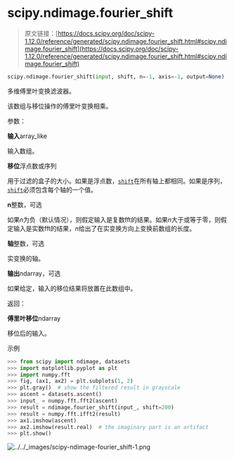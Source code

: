 # scipy.ndimage.fourier_shift

> 原文链接：[https://docs.scipy.org/doc/scipy-1.12.0/reference/generated/scipy.ndimage.fourier_shift.html#scipy.ndimage.fourier_shift](https://docs.scipy.org/doc/scipy-1.12.0/reference/generated/scipy.ndimage.fourier_shift.html#scipy.ndimage.fourier_shift)

```py
scipy.ndimage.fourier_shift(input, shift, n=-1, axis=-1, output=None)
```

多维傅里叶变换滤波器。

该数组与移位操作的傅里叶变换相乘。

参数：

**输入**array_like

输入数组。

**移位**浮点数或序列

用于过滤的盒子的大小。如果是浮点数，[`shift`](scipy.ndimage.shift.html#scipy.ndimage.shift "scipy.ndimage.shift")在所有轴上都相同。如果是序列，[`shift`](scipy.ndimage.shift.html#scipy.ndimage.shift "scipy.ndimage.shift")必须包含每个轴的一个值。

**n**整数，可选

如果*n*为负（默认情况），则假定输入是复数fft的结果。如果*n*大于或等于零，则假定输入是实数fft的结果，*n*给出了在实变换方向上变换前数组的长度。

**轴**整数，可选

实变换的轴。

**输出**ndarray，可选

如果给定，输入的移位结果将放置在此数组中。

返回：

**傅里叶移位**ndarray

移位后的输入。

示例

```py
>>> from scipy import ndimage, datasets
>>> import matplotlib.pyplot as plt
>>> import numpy.fft
>>> fig, (ax1, ax2) = plt.subplots(1, 2)
>>> plt.gray()  # show the filtered result in grayscale
>>> ascent = datasets.ascent()
>>> input_ = numpy.fft.fft2(ascent)
>>> result = ndimage.fourier_shift(input_, shift=200)
>>> result = numpy.fft.ifft2(result)
>>> ax1.imshow(ascent)
>>> ax2.imshow(result.real)  # the imaginary part is an artifact
>>> plt.show() 
```

![../../_images/scipy-ndimage-fourier_shift-1.png](../Images/1d94441f8844019b95778f6e27edb744.png)
